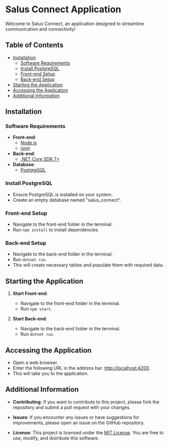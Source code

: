# Salus Connect Application

Welcome to Salus Connect, an application designed to streamline communication and connectivity!

## Table of Contents

- [Installation](#installation)
  - [Software Requirements](#software-requirements)
  - [Install PostgreSQL](#install-postgresql)
  - [Front-end Setup](#front-end-setup)
  - [Back-end Setup](#back-end-setup)
- [Starting the Application](#starting-the-application)
- [Accessing the Application](#accessing-the-application)
- [Additional Information](#additional-information)

## Installation

### Software Requirements

- **Front-end**:
  - [Node.js](https://nodejs.org/)
  - [npm](https://www.npmjs.com/)
- **Back-end**:
  - [.NET Core SDK 7+](https://dotnet.microsoft.com/download)
- **Database**:
  - [PostgreSQL](https://www.postgresql.org/)

### Install PostgreSQL

- Ensure PostgreSQL is installed on your system.
- Create an empty database named "salus_connect".

### Front-end Setup

- Navigate to the front-end folder in the terminal.
- Run `npm install` to install dependencies.

### Back-end Setup

- Navigate to the back-end folder in the terminal.
- Run `dotnet run`.
- This will create necessary tables and populate them with required data.

## Starting the Application

1. **Start Front-end**:

   - Navigate to the front-end folder in the terminal.
   - Run `npm start`.

2. **Start Back-end**:
   - Navigate to the back-end folder in the terminal.
   - Run `dotnet run`.

## Accessing the Application

- Open a web browser.
- Enter the following URL in the address bar: [http://localhost:4200](http://localhost:4200).
- This will take you to the application.

## Additional Information

- **Contributing**: If you want to contribute to this project, please fork the repository and submit a pull request with your changes.

- **Issues**: If you encounter any issues or have suggestions for improvements, please open an issue on the GitHub repository.

- **License**: This project is licensed under the [MIT License](LICENSE). You are free to use, modify, and distribute this software.
